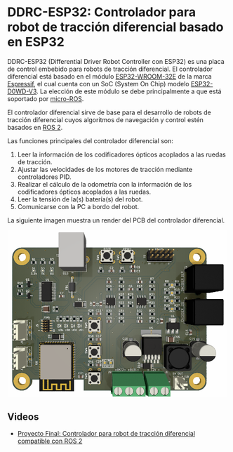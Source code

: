 # DDRC-ESP32: Controlador para robot de tracción diferencial basado en ESP32

DDRC-ESP32 (Differential Driver Robot Controller con ESP32) es una placa de control embebido para robots de tracción diferencial. 
El controlador diferencial está basado en el módulo [ESP32-WROOM-32E](https://www.espressif.com/sites/default/files/documentation/esp32-wroom-32e_esp32-wroom-32ue_datasheet_en.pdf) de la marca [Espressif](https://www.espressif.com/), el cual cuenta con un SoC (System On Chip) modelo [ESP32-D0WD-V3](https://www.espressif.com/sites/default/files/documentation/esp32_datasheet_en.pdf).
La elección de este módulo se debe principalmente a que está soportado por [micro-ROS](https://micro.ros.org/docs/overview/hardware/). 

El controlador diferencial sirve de base para el desarrollo de robots de tracción diferencial cuyos algoritmos de navegación y control estén basados en [ROS 2](http://docs.ros.org/).

Las funciones principales del controlador diferencial son:
1. Leer la información de los codificadores ópticos acoplados a las ruedas de tracción.
1. Ajustar las velocidades de los motores de tracción mediante controladores PID.
1. Realizar el cálculo de la odometrı́a con la información de los codificadores ópticos acoplados a las ruedas.
1. Leer la tensión de la(s) batería(s) del robot.
1. Comunicarse con la PC a bordo del robot.

La siguiente imagen muestra un render del PCB del controlador diferencial.
<center>
  <img src="doc/ddrc_esp32_pcb_render.png" alt="DDRC-ESP32render" width="500"/>
</center>

## Videos

* [Proyecto Final: Controlador para robot de tracción diferencial compatible con ROS 2](https://www.youtube.com/watch?v=9FsznQ60jsQ&ab_channel=CIIIUTN-FRC)
